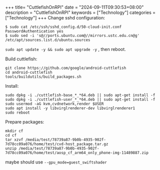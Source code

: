 +++
title= "CuttlefishOnRPI"
date = "2024-09-11T09:30:53+08:00"
description = "CuttlefishOnRPI"
keywords = ["Technology"]
categories = ["Technology"]
+++
Change sshd configuration:    

```
$ sudo cat /etc/ssh/sshd_config.d/50-cloud-init.conf 
PasswordAuthentication yes
$ sudo sed -i 's@//ports.ubuntu.com@//mirrors.ustc.edu.cn@g' /etc/apt/sources.list.d/ubuntu.sources
```
`sudo apt update -y && sudo apt upgrade -y` , then reboot.   

Build cuttlefish:    

```
git clone https://github.com/google/android-cuttlefish
cd android-cuttlefish
tools/buildutils/build_packages.sh
```
Install:     

```
sudo dpkg -i ./cuttlefish-base_*_*64.deb || sudo apt-get install -f
sudo dpkg -i ./cuttlefish-user_*_*64.deb || sudo apt-get install -f
sudo usermod -aG kvm,cvdnetwork,render $USER
sudo apt install -y libvirglrenderer-dev libvirglrenderer1
sudo reboot
```
Prepare packages:    

```
mkdir cf
cd cf
tar xzvf /media/test/78739a87-9b0b-4935-902f-7d78cc09a076/home/test/cvd-host_package.tar.gz
unzip /media/test/78739a87-9b0b-4935-902f-7d78cc09a076/home/test/aosp_cf_arm64_only_phone-img-11489887.zip 
```
maybe should use `--gpu_mode=guest_swiftshader`
